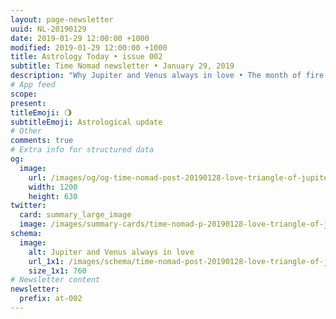 ```yaml
---
layout: page-newsletter
uuid: NL-20190129
date: 2019-01-29 12:00:00 +1000
modified: 2019-01-29 12:00:00 +1000
title: Astrology Today • issue 002
subtitle: Time Nomad newsletter • January 29, 2019
description: "Why Jupiter and Venus always in love • The month of fire: Mars, Uranus and Pluto • Vega, the fixed star… read our regular astrological knowledge stories and news updates."
# App feed
scope: 
present: 
titleEmoji: 🌖
subtitleEmoji: Astrological update
# Other
comments: true
# Extra info for structured data
og:
  image:
    url: /images/og/og-time-nomad-post-20190128-love-triangle-of-jupiter-venus.jpg
    width: 1200
    height: 630
twitter:
  card: summary_large_image
  image: /images/summary-cards/time-nomad-p-20190128-love-triangle-of-jupiter-venus.jpg
schema:
  image:
    alt: Jupiter and Venus always in love
    url_1x1: /images/schema/time-nomad-post-20190128-love-triangle-of-jupiter-venus-1x1.jpg
    size_1x1: 760
# Newsletter content
newsletter:
  prefix: at-002
---
```


